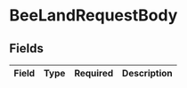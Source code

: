 # BeeLandRequestBody


## Fields

| Field       | Type        | Required    | Description |
| ----------- | ----------- | ----------- | ----------- |